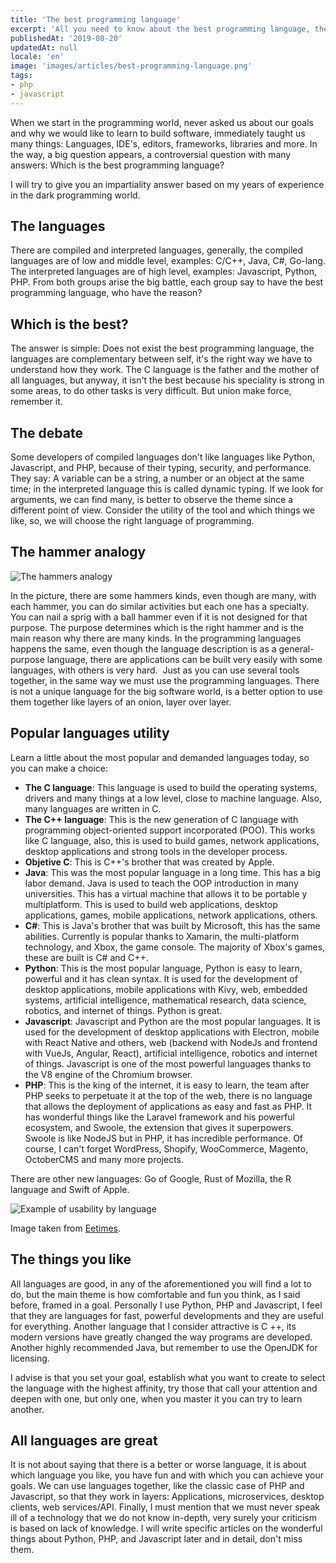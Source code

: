 ```yaml
---
title: 'The best programming language'
excerpt: 'All you need to know about the best programming language, there are compiled languages and interpreted languages, high, medium or low level, languages for the web, for desktop applications and for mobile devices.'
publishedAt: '2019-08-20'
updatedAt: null
locale: 'en'
image: 'images/articles/best-programming-language.png'
tags:
- php
- javascript
---
```


When we start in the programming world, never asked us about our goals and why we would like to learn to build software, immediately taught us many things: Languages, IDE's, editors, frameworks, libraries and more. In the way, a big question appears, a controversial question with many answers: Which is the best programming language?  

I will try to give you an impartiality answer based on my years of experience in the dark programming world.

## The languages

There are compiled and interpreted languages, generally, the compiled languages are of low and middle level, examples: C/C++, Java, C#, Go-lang. The interpreted languages are of high level, examples: Javascript, Python, PHP. From both groups arise the big battle, each group say to have the best programming language, who have the reason?

## Which is the best?

The answer is simple: Does not exist the best programming language, the languages are complementary between self, it's the right way we have to understand how they work. The C language is the father and the mother of all languages, but anyway, it isn't the best because his speciality is strong in some areas, to do other tasks is very difficult. But union make force, remember it.

## The debate

Some developers of compiled languages ​​don't like languages like Python, Javascript, and PHP, because of their typing, security, and performance. They say: A variable can be a string, a number or an object at the same time; in the interpreted language this is called dynamic typing. If we look for arguments, we can find many, is better to observe the theme since a different point of view. Consider the utility of the tool and which things we like, so, we will choose the right language of programming. 

## The hammer analogy

<img class="img-fluid d-block mb-0" src="/images/articles/hammers.jpeg" alt="The hammers analogy">

In the picture, there are some hammers kinds, even though are many, with each hammer, you can do similar activities but each one has a specialty. You can nail a sprig with a ball hammer even if it is not designed for that purpose. The purpose determines which is the right hammer and is the main reason why there are many kinds. In the programming languages happens the same, even though the language description is as a general-purpose language, there are applications can be built very easily with some languages, with others is very hard.  Just as you can use several tools together, in the same way we must use the programming languages. There is not a unique language for the big software world, is a better option to use them together like layers of an onion, layer over layer.

<article-ad></article-ad>

## Popular languages utility

Learn a little about the most popular and demanded languages ​​today, so you can make a choice:

* **The C language**: This language is used to build the operating systems, drivers and many things at a low level, close to machine language. Also, many languages are written in C.
* **The C++ language**: This is the new generation of C language with programming object-oriented support incorporated (POO). This works like C language, also, this is used to build games, network applications, desktop applications and strong tools in the developer process.
* **Objetive C**: This is C++'s brother that was created by Apple.
* **Java**: This was the most popular language in a long time. This has a big labor demand. Java is used to teach the OOP introduction in many universities. This has a virtual machine that allows it to be portable y multiplatform. This is used to build web applications, desktop applications, games, mobile applications, network applications, others.
* **C#**: This is Java's brother that was built by Microsoft, this has the same abilities. Currently is popular thanks to Xamarin, the multi-platform technology, and Xbox, the game console. The majority of Xbox's games, these are built is C# and C++. 
* **Python**: This is the most popular language, Python is easy to learn, powerful and it has clean syntax. It is used for the development of desktop applications, mobile applications with Kivy, web, embedded systems, artificial intelligence, mathematical research, data science, robotics, and internet of things. Python is great.
* **Javascript**: Javascript and Python are the most popular languages. It is used for the development of desktop applications with Electron, mobile with React Native and others, web (backend with NodeJs and frontend with VueJs, Angular, React), artificial intelligence, robotics and internet of things. Javascript is one of the most powerful languages thanks to the V8 engine of the Chromium browser.
* **PHP**: This is the king of the internet, it is easy to learn, the team after PHP seeks to perpetuate it at the top of the web, there is no language that allows the deployment of applications as easy and fast as PHP. It has wonderful things like the Laravel framework and his powerful ecosystem, and Swoole, the extension that gives it superpowers. Swoole is like NodeJS but in PHP, it has incredible performance. Of course, I can't forget WordPress, Shopify, WooCommerce, Magento, OctoberCMS and many more projects.

There are other new languages: Go of Google, Rust of Mozilla, the R language and Swift of Apple. 

<img class="img-fluid d-block mb-0 m-auto" src="/images/articles/ranking-programming-languages-2019.jpeg" alt="Example of usability by language">

Image taken from [Eetimes](https://www.eetimes.com/document.asp?doc_id=1333572#).

## The things you like

All languages ​​are good, in any of the aforementioned you will find a lot to do, but the main theme is how comfortable and fun you think, as I said before, framed in a goal. Personally I use Python, PHP and Javascript, I feel that they are languages ​​for fast, powerful developments and they are useful for everything. Another language that I consider attractive is C ++, its modern versions have greatly changed the way programs are developed. Another highly recommended Java, but remember to use the OpenJDK for licensing.

I advise is that you set your goal, establish what you want to create to select the language with the highest affinity, try those that call your attention and deepen with one, but only one, when you master it you can try to learn another.

## All languages are great

It is not about saying that there is a better or worse language, it is about which language you like, you have fun and with which you can achieve your goals. We can use languages ​​together, like the classic case of PHP and Javascript, so that they work in layers: Applications, microservices, desktop clients, web services/API. Finally, I must mention that we must never speak ill of a technology that we do not know in-depth, very surely your criticism is based on lack of knowledge. I will write specific articles on the wonderful things about Python, PHP, and Javascript later and in detail, don't miss them.